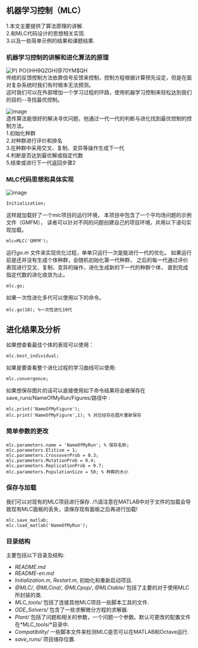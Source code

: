 ## 机器学习控制（MLC）
1.本文主要提供了算法原理的讲解.  
2.和MLC代码设计的思想相关实现.  
3.以及一些简单示例的结果和课题结果.  

### 机器学习控制的讲解和进化算法的原理
![P} PO{IHH9QZGH(@70YM$QH](https://user-images.githubusercontent.com/86883267/128360372-5020b6ad-8d3a-47dc-a34f-c67ecc53c287.png)  
传统的反馈控制方法依靠信号反馈来控制，控制方程根据计算预先设定，但是在面对复杂系统时我们有时根本无法预测。  
这时我们可以在外部增加一个学习过程的环路，使用机器学习控制来轻松达到我们的目的--寻找最优控制。  
  
![image](https://user-images.githubusercontent.com/86883267/128361831-e879adec-62c6-43f2-8b63-eeebfb79a941.png)  
遗传算法能很好的解决寻优问题，他通过一代一代的判断与进化找到最优控制的控制方法。  
1.初始化种群  
2.对种群进行评价和排名  
3.在种群中采用交叉、复制、变异等操作生成下一代  
4.判断是否达到最优解或指定代数  
5.结束或进行下一代返回步骤2    


### MLC代码思想和具体实现

![image](https://user-images.githubusercontent.com/86883267/128364108-f0e88dd9-e3db-471f-83d8-13404dcc6b6f.png)



```
Initialization;
```

这样就加载好了一个*mlc*项目的运行环境，
本项目中包含了一个平均场问题的示例文件（GMFM），
读者可以针对不同的问题创建自己的项目环境，并用以下语句实现加载。

```
mlc=MLC('GMFM');
```

运行*go.m* 文件来实现优化过程，单单只运行一次是能进行一代的优化。
如果运行前是还并没有生成个体种群，会随机初始化第一代种群，
之后的每一代通过评价表现进行交叉、复制、变异的操作，进化生成新的下一代的种群个体，
直到完成指定代数的进化收敛为止。

```
mlc.go;
```

如果一次性进化多代可以使用以下的命令。

```
mlc.go(10); %一次性进化10代
```

## 进化结果及分析

如果想查看最佳个体的表现可以使用：

```
mlc.best_individual;
```

如果是要查看整个进化过程的学习曲线可以使用: 

```
mlc.convergence;
```


如果想保存图片的话可以直接使用如下命令结果将会被保存在save_runs/NameOfMyRun/Figures/路径中 :
```
mlc.print('NameOfMyFigure');
mlc.print('NameOfMyFigure',1); % 对已经存在图片重新保存
```
### 简单参数的更改

```
mlc.parameters.name = 'NameOfMyRun'; % 保存名称;
mlc.parameters.Elitism = 1;
mlc.parameters.CrossoverProb = 0.3;
mlc.parameters.MutationProb = 0.4;
mlc.parameters.ReplicationProb = 0.7;
mlc.parameters.PopulationSize = 50; % 种群的大小

```

### 保存与加载

我们可以对现有的MLC项目进行保存.
/!\请注意在MATLAB中对于文件的加载会导致现有MLC面板的丢失，请保存现有面板之后再进行加载!

```
mlc.save_matlab;
mlc.load_matlab('NameOfMyRun');
```

### 目录结构
主要包括以下目录及结构:
- *README.md*
- *README-en.md*
- *Initialization.m*, *Restart.m*, 初始化和重新启动项目.
- *@MLC/*, *@MLCind/*, *@MLCpop/*, *@MLCtable/* 包括了主要的对于使用MLC所封装的类.
- *MLC_tools/* 包括了连接其他MLC项目一些脚本工具的文件.
- *ODE_Solvers/* 包含了一些求解微分方程的求解器.
- *Plant/* 包括了问题和相关的参数，一个问题一个参数。默认可更改的配置文件在*MLC_tools/*目录中.
- *Compatibility/* 一些脚本文件来检测MLC是否可以在MATLAB和Octave运行.
- *save_runs/* 项目储存位置.
